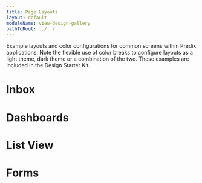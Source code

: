 ```yaml
---
title: Page Layouts
layout: default
moduleName: view-design-gallery
pathToRoot: ../../
---
```


Example layouts and color configurations for common screens within Predix applications. Note the flexible use of color breaks to configure layouts as a light theme, dark theme or a combination of the two. These examples are included in the Design
Starter Kit.

# Inbox
<div class="layout">
  <catalog-picture
    class="layout__item picture-side-by-side"
    img-src="../../../img/gallery/inbox_light"
    img-alt="inbox light theme">
  </catalog-picture>
  <catalog-picture
    class="layout__item picture-side-by-side"
    img-src="../../../img/gallery/inbox_dark_top"
    img-alt="inbox dark top theme">
  </catalog-picture>
  <catalog-picture
    class="layout__item picture-side-by-side"
    img-src="../../../img/gallery/inbox_dark"
    img-alt="inbox dark theme">
  </catalog-picture>
</div>

# Dashboards
<div class="layout">
  <catalog-picture
    class="layout__item picture-side-by-side"
    img-src="../../../img/gallery/dashboard_light"
    img-alt="dashboard light theme">
  </catalog-picture>
  <catalog-picture
    class="layout__item picture-side-by-side"
    img-src="../../../img/gallery/dashboard_dark_top"
    img-alt="dashboard dark top theme">
  </catalog-picture>
  <catalog-picture
    class="layout__item picture-side-by-side"
    img-src="../../../img/gallery/dashboard_dark"
    img-alt="dashboard dark theme">
  </catalog-picture>
</div>

# List View
<div class="layout">
  <catalog-picture
    class="layout__item picture-side-by-side"
    img-src="../../../img/gallery/filtered_list_light"
    img-alt="filtered list light theme">
  </catalog-picture>
  <catalog-picture
    class="layout__item picture-side-by-side"
    img-src="../../../img/gallery/filtered_list_dark_top"
    img-alt="filtered list dark top theme">
  </catalog-picture>
  <catalog-picture
    class="layout__item picture-side-by-side"
    img-src="../../../img/gallery/filtered_list_dark"
    img-alt="filtered list dark theme">
  </catalog-picture>
</div>

# Forms
<div class="layout">
  <catalog-picture
    class="layout__item picture-side-by-side"
    img-src="../../../img/gallery/form_light"
    img-alt="form list light theme">
  </catalog-picture>
  <catalog-picture
    class="layout__item picture-side-by-side"
    img-src="../../../img/gallery/form_dark_top"
    img-alt="form list dark top theme">
  </catalog-picture>
  <catalog-picture
    class="layout__item picture-side-by-side"
    img-src="../../../img/gallery/form_dark"
    img-alt="form list dark theme">
  </catalog-picture>
</div>
